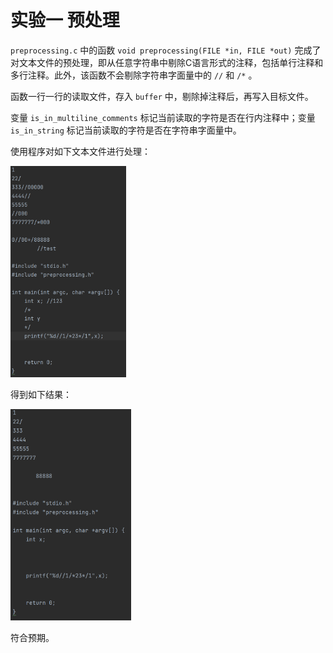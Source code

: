 # 实验一 预处理

`preprocessing.c` 中的函数 `void preprocessing(FILE *in, FILE *out)` 完成了对文本文件的预处理，即从任意字符串中剔除C语言形式的注释，包括单行注释和多行注释。此外，该函数不会剔除字符串字面量中的 `//` 和 `/*` 。

函数一行一行的读取文件，存入 `buffer` 中，剔除掉注释后，再写入目标文件。

变量 `is_in_multiline_comments` 标记当前读取的字符是否在行内注释中；变量 `is_in_string` 标记当前读取的字符是否在字符串字面量中。

使用程序对如下文本文件进行处理：

<img src="images/image-20220302191757050.png" alt="image-20220302191757050" style="zoom:33%;" />

得到如下结果：

<img src="images/image-20220302192059484.png" alt="image-20220302192059484" style="zoom:33%;" />

符合预期。